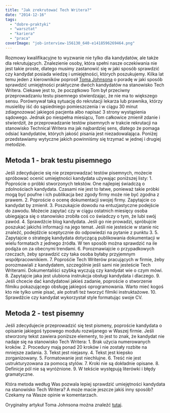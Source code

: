 ```yaml
---
title: "Jak zrekrutować Tech Writera?"
date: "2014-12-16"
tags:
  - "dobre-praktyki"
  - "warsztat"
  - "kariera"
  - "praca"
coverImage: "job-interview-156130_640-e1418596269464.png"
---
```


Rozmowy kwalifikacyjne to wyzwanie nie tylko dla kandydatów, ale także dla
rekrutujących. Znalezienie osoby, która spełni nasze oczekiwania nie jest takie
proste, dlatego musimy zastanowić się w jaki sposób sprawdzić czy kandydat
posiada wiedzę i umiejętności, których poszukujemy. Kilka lat temu jeden z
kierowników poprosił [Toma Johnsona](http://idratherbewriting.com/aboutme/) o
poradę w jaki sposób sprawdzić umiejętności praktyczne dwóch kandydatów na
stanowisko Tech Writera. Ciekawe jest to, że początkowo Tom był przeciwny
przeprowadzaniu testu pisemnego stwierdzając, że nie ma to większego sensu.
Porównywał taką sytuację do rekrutacji lekarza lub prawnika, którzy musieliby
iść do sąsiedniego pomieszczenia i w ciągu 30 minut zdiagnozować jakiegoś
pacjenta albo napisać 3 strony wystąpienia sądowego. Jednak po niespełna
miesiącu, Tom całkowice zmienił zdanie i stwierdził, że przeprowadzanie testów
pisemnych w trakcie rekrutacji na stanowisko Technical Writera ma jak
najbardziej sens, dlatego że pomaga odsiać kandydatów, których jakość pisania
jest niezadowalająca. Poniżej przedstawiamy wytyczne jakich powinniśmy się
trzymać w jednej i drugiej metodzie.

## Metoda 1 - brak testu pisemnego

Jeśli zdecydujecie się nie przeprowadzać testów pisemnych, możecie spróbować
ocenić umiejętności kandydata używając poniższej listy: 1. Poproście o próbki
stworzonych tekstów. One najlepiej świadczą o zdolnościach kandydata. Czasami
nie jest to łatwe, ponieważ takie próbki mogą być poufne i ich publikacja bez
zgody firmy może nie być zgodna z prawem. 2. Poproście o ocenę dokumentacji
swojej firmy. Zapytajcie co kandydat by zmienił. 3. Poszukajcie dowodu na
entuzjastyczne podejście do zawodu. Możecie zapytać czy w ciągu ostatnich
miesięcy osoba ubiegająca się o stanowisko zrobiła coś co świadczy o tym, że
lubi swój zawód. 4. Sprawdźcie blog kandydata. Jeśli go nie prowadzi, spróbujcie
poszukać jakichś informacji na jego temat. Jeśli nie jesteście w stanie nic
znaleźć, podejdźcie sceptycznie do odpowiedzi na pytanie z punktu 3. 5.
Zapytajcie o strategię kandydata dotyczącą publikowania dokumentacji w wielu
formatach z jednego źródła. W ten sposób można sprawdzić na ile podąża on za
obecnymi trendami. 6. Porozmawiajcie o przypadkowych rzeczach, żeby sprawdzić
czy taka osoba byłaby przyjemnym współpracownikiem. 7. Poprośćie Tech Writerów
pracujących w firmie, żeby porozmawiali z kandydatem, szczególnie jeśli sami nie
jesteście Tech Writerami. Dokumentaliści szybką wyczują czy kandydat wie o czym
mówi. 8. Zapytajcie jaka jest ulubiona instrukcja obsługi kandydata i
dlaczego. 9. Jeśli chcecie dać kandydatowi jakieś zadanie, poproście o
stworzenie filmiku pokazującego obsługę jakiegoś oprogramowania. Warto mieć
kogoś kto nie tylko umie pisać, ale potrafi też tworzyć filmiki
instruktażowe. 10. Sprawdźcie czy kandydat wykorzystał style formatując swoje
CV.

## Metoda 2 - test pisemny

Jeśli zdecydujecie przeprowadzić się test pismeny, poproście kandydata o
opisanie jakiegoś typowego modułu rozwijanego w Waszej firmie. Jeśli stworzony
tekst zawiera poniższe elementy, to jest to znak, że kandydat nie nadaje się na
stanowisko Tech Writera: 1. Brak użycia numerowanych kroków. 2. Procedury mają
ponad 20 kroków i nie zostały rozbite na mniejsze zadania. 3. Tekst jest
niejasny. 4. Tekst jest kiepsko zorganizowany. 5. Formatowanie jest
niechlujne. 6. Treść nie jest ustrukturyzowana za pomocą stylów. 7. Kroki nie są
dokładnie opisane. 8. Definicje pól nie są wyróżnione. 9. W tekście występują
literówki i błędy gramatyczne.

Która metoda według Was pozwala lepiej sprawdzić umiejętności kandydata na
stanowisko Tech Writera? A może macie jeszcze jakiś inny sposób? Czekamy na
Wasze opinie w komentarzach.

Oryginalny artykuł Toma Johnsona można znaleźć
[tutaj](http://idratherbewriting.com/2008/03/13/10-alternate-tests-for-evaluating-technical-writing-job-candidates-a-list-for-hiring-managers/).
